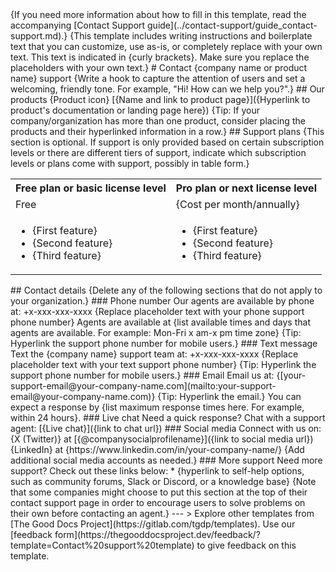 <!-->
{If you need more information about how to fill in this template, read the accompanying [Contact Support guide](../contact-support/guide_contact-support.md).}

{This template includes writing instructions and boilerplate text that you can customize, use as-is, or completely replace with your own text. This text is indicated in {curly brackets}. Make sure you replace the placeholders with your own text.}

# Contact {company name or product name} support

{Write a hook to capture the attention of users and set a welcoming, friendly tone. For example, "Hi! How can we help you?".}

## Our products

{Product icon}

[{Name and link to product page}]({Hyperlink to product's documentation or landing page here})

{Tip: If your company/organization has more than one product, consider placing the products and their hyperlinked information in a row.}

## Support plans

{This section is optional. If support is only provided based on certain subscription levels or there are different tiers of support, indicate which subscription levels or plans come with support, possibly in table form.}

<table>
  <tr>
    <th>Free plan or basic license level</th>
    <th>Pro plan or next license level</th>
  </tr>
  <tr>
    <td>Free</td>
    <td>{Cost per month/annually}</td>
  </tr>
  <tr>
    <td>
      <ul>
        <li>{First feature}</li>
        <li>{Second feature}</li>
        <li>{Third feature}</li>
      </ul>
    </td>
    <td>
      <ul>
        <li>{First feature}</li>
        <li>{Second feature}</li>
        <li>{Third feature}</li>
      </ul>
    </td>
  </tr>
</table>

## Contact details

{Delete any of the following sections that do not apply to your organization.}

### Phone number

Our agents are available by phone at:

+x-xxx-xxx-xxxx

{Replace placeholder text with your phone support phone number}

Agents are available at {list available times and days that agents are available. For example: Mon-Fri x am-x pm time zone}

{Tip: Hyperlink the support phone number for mobile users.}

### Text message

Text the {company name} support team at:

+x-xxx-xxx-xxxx

{Replace placeholder text with your text support phone number}

{Tip: Hyperlink the support phone number for mobile users.}

### Email

Email us at:

{[your-support-email@your-company-name.com](mailto:your-support-email@your-company-name.com)}

{Tip: Hyperlink the email.}

You can expect a response by {list maximum response times here. For example, within 24 hours}.

### Live chat

Need a quick response? Chat with a support agent:

[{Live chat}]({link to chat url})

### Social media

Connect with us on:

{X (Twitter)} at [{@companysocialprofilename}]({link to social media url})

{LinkedIn} at {https://www.linkedin.com/in/your-company-name/}

{Add additional social media accounts as needed.}

### More support

Need more support? Check out these links below:

* {hyperlink to self-help options, such as community forums, Slack or Discord, or a knowledge base}

{Note that some companies might choose to put this section at the top of their contact support page in order to encourage users to solve problems on their own before contacting an agent.}

---

> Explore other templates from [The Good Docs Project](https://gitlab.com/tgdp/templates). Use our [feedback form](https://thegooddocsproject.dev/feedback/?template=Contact%20support%20template) to give feedback on this template.
